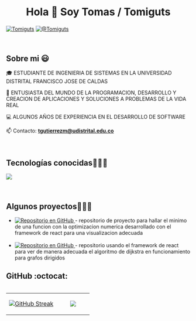 <h1 align="center">Hola 👋  Soy Tomas / Tomiguts  </h1> 

<p align="left">
<a href="https://www.linkedin.com/in/tomiguts/" target="blank"><img align="center" src="https://img.shields.io/badge/LinkedIn-0077B5?style=for-the-badge&logo=linkedin&logoColor=white" alt="Tomiguts"/></a>
<a href = "mailto:tmfattal@gmail.com" target="blank"><img align="center" src="https://img.shields.io/badge/Gmail-D14836?style=for-the-badge&logo=gmail&logoColor=white" alt="@Tomiguts"  /></a>
  </p>
<br>
<h2>Sobre mi 😃</h2>
<!--Intro start-->

<p align="left">
🎓 ESTUDIANTE DE INGENIERIA DE SISTEMAS EN LA UNIVERSIDAD DISTRITAL FRANCISCO JOSE DE CALDAS

🎥 ENTUSIASTA DEL MUNDO DE LA PROGRAMACION, DESARROLLO Y CREACION DE APLICACIONES Y SOLUCIONES A PROBLEMAS DE LA VIDA REAL 

💻 ALGUNOS AÑOS DE EXPERIENCIA EN EL DESARROLLO DE SOFTWARE

📫 Contacto: **tgutierrezm@udistrital.edu.co**
<!--Intro end-->
  </p>
<br>

<h2 >Tecnologías conocidas👨🏻‍💻</h2>
<!--tech stack icons-->
<p align="left">
  <a href="https://skillicons.dev">
    <img src="https://skillicons.dev/icons?i=cpp,java,react,figma,py,css,html,js,nodejs,mysql,firebase,git,github,docker,postman,eclipse,vscode,bash,linux,ai,ps&perline=12" />
  </a>
</p>
<br>
<!-------------------------->
<div id="proyectos">
<h2>Algunos proyectos👨🏻‍💻</h2>

<ul>
  <li> 
    <a href="https://github.com/Tomiguts/Optimizacion-Numerica" target="_blank">
      <img src="https://img.shields.io/badge/GitHub-100000?style=for-the-badge&logo=github&logoColor=white" alt="Repositorio en GitHub"/>
    </a>
      - repositorio de proyecto para hallar el minimo de una funcion con la optimizacion numerica desarrollado con el framework de react para una visualizacion adecuada
  </li>
  <br>
  <li> 
    <a href="https://github.com/Tomiguts/algoritmo-dijkstra-" target="_blank">
      <img src="https://img.shields.io/badge/GitHub-100000?style=for-the-badge&logo=github&logoColor=white" alt="Repositorio en GitHub"/>
    </a>
    - repositorio usando el framework de react para ver de manera adecuada el algoritmo de dijkstra en funcionamiento para grafos dirigidos
  </li>
</ul>


<h2>GitHub :octocat:</h2>
<!--- stats & Trophy (start) -->
<p align="center">
  <!--- stats (start) -->
<table align="left">
<tr border="none">
<td width="60%" align="center">

<!--  <img  align="center"  src="https://github-readme-stats.vercel.app/api?username=unsimpledev&theme=dark&show_icons=true&count_private=true" />
  <br></br> -->
  <a href="https://git.io/streak-stats"><img src="https://streak-stats.demolab.com?user=Tomiguts&theme=dark&hide_border=true" alt="GitHub Streak" /></a>
</td>

<td width="40%" align="center">

  <img  align="center"  src="https://github-readme-stats.anuraghazra1.vercel.app/api/top-langs/?username=Tomiguts&theme=dark&hide_border=false&no-bg=true&no-frame=true&langs_count=10"/>

  </td>
</tr>
</table>

</p>        
